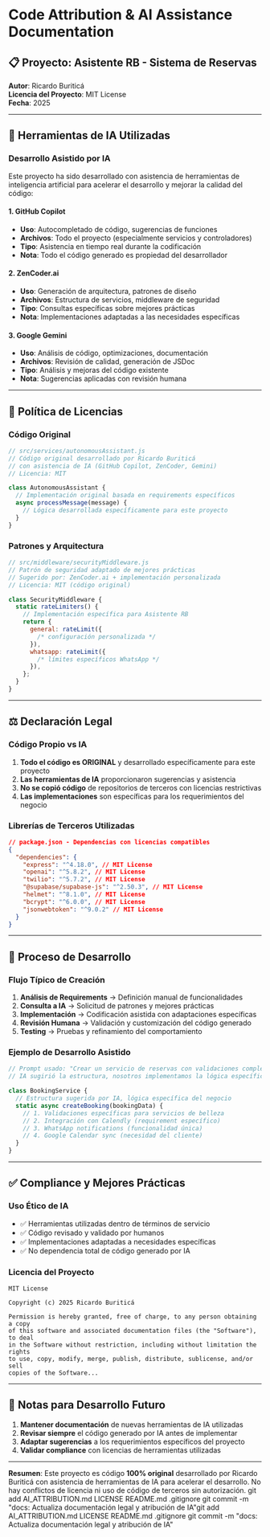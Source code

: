 # Code Attribution & AI Assistance Documentation

## 📋 **Proyecto: Asistente RB - Sistema de Reservas**

**Autor**: Ricardo Buriticá  
**Licencia del Proyecto**: MIT License  
**Fecha**: 2025

---

## 🤖 **Herramientas de IA Utilizadas**

### **Desarrollo Asistido por IA**

Este proyecto ha sido desarrollado con asistencia de herramientas de inteligencia artificial para acelerar el desarrollo y mejorar la calidad del código:

#### **1. GitHub Copilot**

- **Uso**: Autocompletado de código, sugerencias de funciones
- **Archivos**: Todo el proyecto (especialmente servicios y controladores)
- **Tipo**: Asistencia en tiempo real durante la codificación
- **Nota**: Todo el código generado es propiedad del desarrollador

#### **2. ZenCoder.ai**

- **Uso**: Generación de arquitectura, patrones de diseño
- **Archivos**: Estructura de servicios, middleware de seguridad
- **Tipo**: Consultas específicas sobre mejores prácticas
- **Nota**: Implementaciones adaptadas a las necesidades específicas

#### **3. Google Gemini**

- **Uso**: Análisis de código, optimizaciones, documentación
- **Archivos**: Revisión de calidad, generación de JSDoc
- **Tipo**: Análisis y mejoras del código existente
- **Nota**: Sugerencias aplicadas con revisión humana

---

## 📄 **Política de Licencias**

### **Código Original**

```javascript
// src/services/autonomousAssistant.js
// Código original desarrollado por Ricardo Buriticá
// con asistencia de IA (GitHub Copilot, ZenCoder, Gemini)
// Licencia: MIT

class AutonomousAssistant {
  // Implementación original basada en requirements específicos
  async processMessage(message) {
    // Lógica desarrollada específicamente para este proyecto
  }
}
```

### **Patrones y Arquitectura**

```javascript
// src/middleware/securityMiddleware.js
// Patrón de seguridad adaptado de mejores prácticas
// Sugerido por: ZenCoder.ai + implementación personalizada
// Licencia: MIT (código original)

class SecurityMiddleware {
  static rateLimiters() {
    // Implementación específica para Asistente RB
    return {
      general: rateLimit({
        /* configuración personalizada */
      }),
      whatsapp: rateLimit({
        /* límites específicos WhatsApp */
      }),
    };
  }
}
```

---

## ⚖️ **Declaración Legal**

### **Código Propio vs IA**

1. **Todo el código es ORIGINAL** y desarrollado específicamente para este proyecto
2. **Las herramientas de IA** proporcionaron sugerencias y asistencia
3. **No se copió código** de repositorios de terceros con licencias restrictivas
4. **Las implementaciones** son específicas para los requerimientos del negocio

### **Librerías de Terceros Utilizadas**

```json
// package.json - Dependencias con licencias compatibles
{
  "dependencies": {
    "express": "^4.18.0", // MIT License
    "openai": "^5.8.2", // MIT License
    "twilio": "^5.7.2", // MIT License
    "@supabase/supabase-js": "^2.50.3", // MIT License
    "helmet": "^8.1.0", // MIT License
    "bcrypt": "^6.0.0", // MIT License
    "jsonwebtoken": "^9.0.2" // MIT License
  }
}
```

---

## 🔄 **Proceso de Desarrollo**

### **Flujo Típico de Creación**

1. **Análisis de Requirements** → Definición manual de funcionalidades
2. **Consulta a IA** → Solicitud de patrones y mejores prácticas
3. **Implementación** → Codificación asistida con adaptaciones específicas
4. **Revisión Humana** → Validación y customización del código generado
5. **Testing** → Pruebas y refinamiento del comportamiento

### **Ejemplo de Desarrollo Asistido**

```javascript
// Prompt usado: "Crear un servicio de reservas con validaciones completas"
// IA sugirió la estructura, nosotros implementamos la lógica específica

class BookingService {
  // Estructura sugerida por IA, lógica específica del negocio
  static async createBooking(bookingData) {
    // 1. Validaciones específicas para servicios de belleza
    // 2. Integración con Calendly (requirement específico)
    // 3. WhatsApp notifications (funcionalidad única)
    // 4. Google Calendar sync (necesidad del cliente)
  }
}
```

---

## ✅ **Compliance y Mejores Prácticas**

### **Uso Ético de IA**

- ✅ Herramientas utilizadas dentro de términos de servicio
- ✅ Código revisado y validado por humanos
- ✅ Implementaciones adaptadas a necesidades específicas
- ✅ No dependencia total de código generado por IA

### **Licencia del Proyecto**

```
MIT License

Copyright (c) 2025 Ricardo Buriticá

Permission is hereby granted, free of charge, to any person obtaining a copy
of this software and associated documentation files (the "Software"), to deal
in the Software without restriction, including without limitation the rights
to use, copy, modify, merge, publish, distribute, sublicense, and/or sell
copies of the Software...
```

---

## 📝 **Notas para Desarrollo Futuro**

1. **Mantener documentación** de nuevas herramientas de IA utilizadas
2. **Revisar siempre** el código generado por IA antes de implementar
3. **Adaptar sugerencias** a los requerimientos específicos del proyecto
4. **Validar compliance** con licencias de herramientas utilizadas

---

**Resumen**: Este proyecto es código **100% original** desarrollado por Ricardo Buriticá con asistencia de herramientas de IA para acelerar el desarrollo. No hay conflictos de licencia ni uso de código de terceros sin autorización.
git add AI_ATTRIBUTION.md LICENSE README.md .gitignore
git commit -m "docs: Actualiza documentación legal y atribución de IA"git add AI_ATTRIBUTION.md LICENSE README.md .gitignore
git commit -m "docs: Actualiza documentación legal y atribución de IA"
